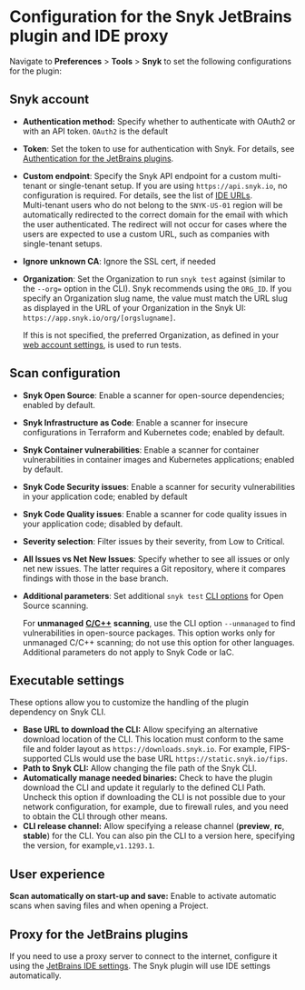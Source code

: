 # Configuration for the Snyk JetBrains plugin and IDE proxy

Navigate to **Preferences** > **Tools** > **Snyk** to set the following configurations for the plugin:

## **Snyk account**

* **Authentication method:** Specify whether to authenticate with OAuth2 or with an API token. `OAuth2` is the default
* **Token**: Set the token to use for authentication with Snyk. For details, see [Authentication for the JetBrains plugins](authentication-for-the-jetbrains-plugins.md).
* **Custom endpoint**: Specify the Snyk API endpoint for a custom multi-tenant or single-tenant setup. If you are using `https://api.snyk.io`, no configuration is required. For details, see the list of [IDE URLs](../../../working-with-snyk/regional-hosting-and-data-residency.md#ides-urls).\
  Multi-tenant users who do not belong to the `SNYK-US-01` region will be automatically redirected to the correct domain for the email with which the user authenticated. The redirect will not occur for cases where the users are expected to use a custom URL, such as companies with single-tenant setups.
* **Ignore unknown CA**: Ignore the SSL cert, if needed
*   **Organization**: Set the Organization to run `snyk test` against (similar to the `--org=` option in the CLI). Snyk recommends using the `ORG_ID`. If you specify an Organization slug name, the value must match the URL slug as displayed in the URL of your Organization in the Snyk UI: `https://app.snyk.io/org/[orgslugname]`.

    If this is not specified, the preferred Organization, as defined in your [web account settings](https://app.snyk.io/account), is used to run tests.

## Scan configuration

* **Snyk Open Source**: Enable a scanner for open-source dependencies; enabled by default.
* **Snyk Infrastructure as Code**: Enable a scanner for insecure configurations in Terraform and Kubernetes code; enabled by default.
* **Snyk Container vulnerabilities**: Enable a scanner for container vulnerabilities in container images and Kubernetes applications; enabled by default.
* **Snyk Code Security issues**: Enable a scanner for security vulnerabilities in your application code; enabled by default
* **Snyk Code Quality issues**: Enable a scanner for code quality issues in your application code; disabled by default.
* **Severity selection**: Filter issues by their severity, from Low to Critical.
* **All Issues vs Net New Issues**: Specify whether to see all issues or only net new issues. The latter requires a Git repository, where it compares findings with those in the base branch.
*   **Additional parameters**: Set additional `snyk test` [CLI options](../../../snyk-cli/cli-commands-and-options-summary.md) for Open Source scanning.

    For **unmanaged** [**C/C++**](../../../supported-languages-package-managers-and-frameworks/c-c++/) **scanning**, use the CLI option `--unmanaged` to find vulnerabilities in open-source packages. This option works only for unmanaged C/C++ scanning; do not use this option for other languages. Additional parameters do not apply to Snyk Code or IaC.

## **Executable settings**

These options allow you to customize the handling of the plugin dependency on Snyk CLI.&#x20;

* **Base URL to download the CLI:** Allow specifying an alternative download location of the CLI. This location must conform to the same file and folder layout as `https://downloads.snyk.io`. For example, FIPS-supported CLIs would use the base URL `https://static.snyk.io/fips`.
* **Path to Snyk CLI:** Allow changing the file path of the Snyk CLI.
* **Automatically manage needed binaries:** Check to have the plugin download the CLI and update it regularly to the defined CLI Path. Uncheck this option if downloading the CLI is not possible due to your network configuration, for example, due to firewall rules, and you need to obtain the CLI through other means.
* **CLI release channel:** Allow specifying a release channel (**preview**, **rc**, **stable**) for the CLI. You can also pin the CLI to a version here, specifying the version, for example,`v1.1293.1`.

## User experience

**Scan automatically on start-up and save:** Enable to activate automatic scans when saving files and when opening a Project.

## Proxy for the JetBrains plugins

If you need to use a proxy server to connect to the internet, configure it using the [JetBrains IDE settings](https://www.jetbrains.com/help/idea/settings-http-proxy.html). The Snyk plugin will use IDE settings automatically.
